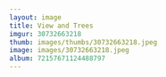 ```yaml
---
layout: image
title: View and Trees
imgur: 30732663218
thumb: images/thumbs/30732663218.jpeg
image: images/30732663218.jpeg
album: 72157671124488797
---
```


